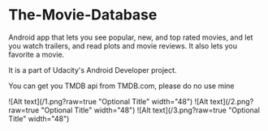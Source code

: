 # The-Movie-Database
Android app that lets you see popular, new, and top rated movies, and let you watch trailers, and read plots and movie reviews.  It also lets you favorite a movie.

It is a part of Udacity's Android Developer project.

You can get you TMDB api from TMDB.com, please do no use mine

![Alt text](/1.png?raw=true "Optional Title" width="48")
![Alt text](/2.png?raw=true "Optional Title" width="48")
![Alt text](/3.png?raw=true "Optional Title" width="48")

